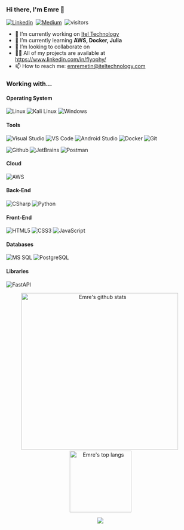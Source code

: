 ### Hi there, I'm Emre 👋

[![Linkedin](https://img.shields.io/badge/-Linkedin-blue?style=flat-square&logo=Linkedin&logoColor=fff&link=https://www.linkedin.com/in/flyophy/)](https://www.linkedin.com/in/flyophy/)&nbsp;
[![Medium](https://img.shields.io/badge/-Medium-black?style=flat-square&logo=Medium&logoColor=fff&link=https://medium.com/@flyophy)](https://medium.com/@flyophy)&nbsp;
![visitors](https://visitor-badge.laobi.icu/badge?page_id=flyophy)
- 🔭 I’m currently working on [Itel Technology](https://www.iteltechnology.com)
- 🌱 I’m currently learning **AWS, Docker, Julia**
- 👯 I’m looking to collaborate on 
- 👨‍💻 All of my projects are available at https://www.linkedin.com/in/flyophy/
- 📫 How to reach me: emremetin@iteltechnology.com

### Working with...

#### Operating System
![Linux](https://img.shields.io/badge/Linux-FCC624?style=flat-square&logo=linux&logoColor=black)
![Kali Linux](https://img.shields.io/badge/Kali-000000?style=flat-square&logo=kali-linux&logoColor=white)
![Windows](https://img.shields.io/badge/Windows-0078D6?style=flat-square&logo=windows&logoColor=white)

#### Tools

![Visual Studio](https://img.shields.io/badge/-Visual%20Studio-5C2D91?style=flat-square&logo=visual-studio&logoColor=fff)
![VS Code](http://img.shields.io/badge/-VS%20Code-007ACC?style=flat-square&logo=visual-studio-code&logoColor=fff)
![Android Studio](http://img.shields.io/badge/-Android%20Studio-white?style=flat-square&logo=android-studio&logoColor=449cf4)
![Docker](https://img.shields.io/badge/-Docker-2496ED?style=flat-square&logo=Docker&logoColor=fff)
![Git](https://img.shields.io/badge/-Git-F05032?style=flat-square&logo=Git&logoColor=fff)

![Github](https://img.shields.io/badge/-Github-181717?style=flat-square&logo=Github&logoColor=fff)
![JetBrains](https://img.shields.io/badge/-Jetbrains-000000?style=flat-square&logo=Jetbrains&logoColor=fff)
![Postman](https://img.shields.io/badge/-Postman-FF6C37?style=flat-square&logo=Postman&logoColor=fff)

#### Cloud

![AWS](https://img.shields.io/badge/Amazon_AWS-232F3E?style=flat-square&logo=amazon-aws&logoColor=fff)

#### Back-End

![CSharp](https://img.shields.io/badge/-C%23-239120?style=flat-square&logo=c%20sharp&logoColor=fff)
![Python](https://img.shields.io/badge/-Python-3776AB?style=flat-square&logo=python&logoColor=fff)

#### Front-End

![HTML5](https://img.shields.io/badge/-HTML5-E34F26?style=flat-square&logo=HTML5&logoColor=fff)
![CSS3](https://img.shields.io/badge/-CSS3-1572B6?style=flat-square&logo=CSS3&logoColor=fff)
![JavaScript](https://img.shields.io/badge/-JavaScript-F7DF1E?style=flat-square&logo=javascript&logoColor=000)

#### Databases

![MS SQL](https://img.shields.io/badge/-MS%20SQL-CC2927?style=flat-square&logo=microsoft%20sql%20server&logoColor=fff)
![PostgreSQL](https://img.shields.io/badge/-PostgreSQL-336791?style=flat-square&logo=postgresql&logoColor=fff)

#### Libraries
![FastAPI](https://img.shields.io/badge/FastAPI-005571?style=flat-square&logo=fastapi)

<p align="center">
  <img src="https://github-readme-stats.vercel.app/api?username=flyophy&show_icons=true&theme=dracula" alt="Emre's github stats" width="420"/>&nbsp;
  <img src="https://github-readme-stats.vercel.app/api/top-langs/?username=flyophy&layout=compact&theme=dracula" alt="Emre's top langs" height="165">
</p>

<p align="center">
  <img src="https://github-profile-trophy.vercel.app/?username=flyophy&theme=dracula"/>
</p>
